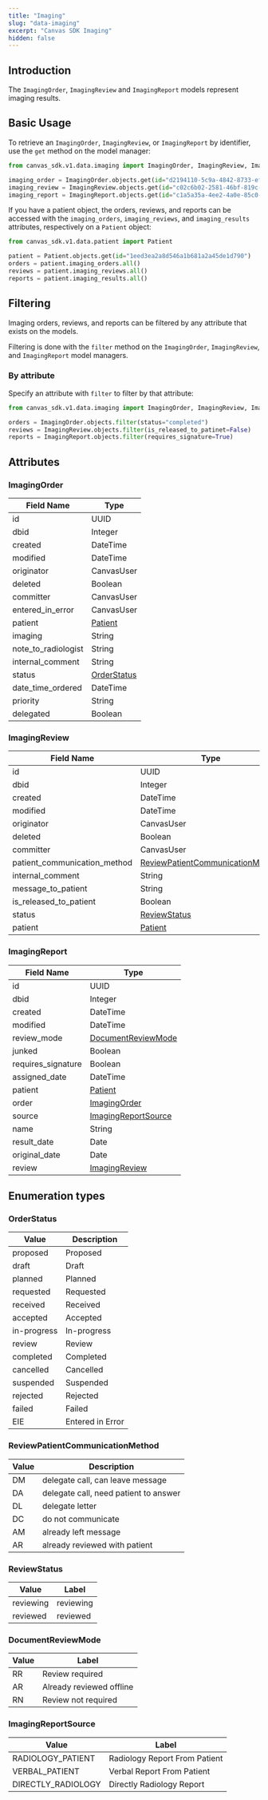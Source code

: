 ```yaml
---
title: "Imaging"
slug: "data-imaging"
excerpt: "Canvas SDK Imaging"
hidden: false
---
```


## Introduction

The `ImagingOrder`, `ImagingReview` and `ImagingReport` models represent imaging results.

## Basic Usage

To retrieve an `ImagingOrder`, `ImagingReview`, or `ImagingReport` by identifier, use the `get` method on the model manager:

```python
from canvas_sdk.v1.data.imaging import ImagingOrder, ImagingReview, ImagingReport

imaging_order = ImagingOrder.objects.get(id="d2194110-5c9a-4842-8733-ef09ea5ead11")
imaging_review = ImagingReview.objects.get(id="c02c6b02-2581-46bf-819c-b5aacad2134c")
imaging_report = ImagingReport.objects.get(id="c1a5a35a-4ee2-4a0e-85c0-21739dc8c4a8")
```

If you have a patient object, the orders, reviews, and reports can be accessed with the `imaging_orders`, `imaging_reviews`, and `imaging_results` attributes, respectively on a `Patient` object:

```python
from canvas_sdk.v1.data.patient import Patient

patient = Patient.objects.get(id="1eed3ea2a8d546a1b681a2a45de1d790")
orders = patient.imaging_orders.all()
reviews = patient.imaging_reviews.all()
reports = patient.imaging_results.all()
```

## Filtering

Imaging orders, reviews, and reports can be filtered by any attribute that exists on the models.

Filtering is done with the `filter` method on the `ImagingOrder`, `ImagingReview`, and `ImagingReport` model managers.

### By attribute

Specify an attribute with `filter` to filter by that attribute:

```python
from canvas_sdk.v1.data.imaging import ImagingOrder, ImagingReview, ImagingReport

orders = ImagingOrder.objects.filter(status="completed")
reviews = ImagingReview.objects.filter(is_released_to_patinet=False)
reports = ImagingReport.objects.filter(requires_signature=True)
```

## Attributes

### ImagingOrder
| Field Name          | Type                          |
|---------------------|-------------------------------|
| id                  | UUID                          |
| dbid                | Integer                       |
| created             | DateTime                      |
| modified            | DateTime                      |
| originator          | CanvasUser                    |
| deleted             | Boolean                       |
| committer           | CanvasUser                    |
| entered_in_error    | CanvasUser                    |
| patient             | [Patient](/sdk/data-patient/) |
| imaging             | String                        |
| note_to_radiologist | String                        |
| internal_comment    | String                        |
| status              | [OrderStatus](#orderstatus)   |
| date_time_ordered   | DateTime                      |
| priority            | String                        |
| delegated           | Boolean                       |

### ImagingReview
| Field Name                   | Type                                                                  |
|------------------------------|-----------------------------------------------------------------------|
| id                           | UUID                                                                  |
| dbid                         | Integer                                                               |
| created                      | DateTime                                                              |
| modified                     | DateTime                                                              |
| originator                   | CanvasUser                                                            |
| deleted                      | Boolean                                                               |
| committer                    | CanvasUser                                                            |
| patient_communication_method | [ReviewPatientCommunicationMethod](#reviewpatientcommunicationmethod) |
| internal_comment             | String                                                                |
| message_to_patient           | String                                                                |
| is_released_to_patient       | Boolean                                                               |
| status                       | [ReviewStatus](#reviewstatus)                                         |
| patient                      | [Patient](/sdk/data-patient/)                                         |

### ImagingReport
| Field Name         | Type                                        |
|--------------------|---------------------------------------------|
| id                 | UUID                                        |
| dbid               | Integer                                     |
| created            | DateTime                                    |
| modified           | DateTime                                    |
| review_mode        | [DocumentReviewMode](#documentreviewmode)   |
| junked             | Boolean                                     |
| requires_signature | Boolean                                     |
| assigned_date      | DateTime                                    |
| patient            | [Patient](/sdk/data-patient/)               |
| order              | [ImagingOrder](/sdk/data-imaging/)          |
| source             | [ImagingReportSource](#imagingreportsource) |
| name               | String                                      |
| result_date        | Date                                        |
| original_date      | Date                                        |
| review             | [ImagingReview](/sdk/data-imaging/)         |

## Enumeration types

### OrderStatus
| Value       | Description      |
|-------------|------------------|
| proposed    | Proposed         |
| draft       | Draft            |
| planned     | Planned          |
| requested   | Requested        |
| received    | Received         |
| accepted    | Accepted         |
| in-progress | In-progress      |
| review      | Review           |
| completed   | Completed        |
| cancelled   | Cancelled        |
| suspended   | Suspended        |
| rejected    | Rejected         |
| failed      | Failed           |
| EIE         | Entered in Error |

### ReviewPatientCommunicationMethod
| Value | Description                           |
|-------|---------------------------------------|
| DM    | delegate call, can leave message      |
| DA    | delegate call, need patient to answer |
| DL    | delegate letter                       |
| DC    | do not communicate                    |
| AM    | already left message                  |
| AR    | already reviewed with patient         |

### ReviewStatus
| Value     | Label     |
|-----------|-----------|
| reviewing | reviewing |
| reviewed  | reviewed  |

### DocumentReviewMode
| Value | Label                    |
|-------|--------------------------|
| RR    | Review required          |
| AR    | Already reviewed offline |
| RN    | Review not required      |

### ImagingReportSource
| Value              | Label                         |
|--------------------|-------------------------------|
| RADIOLOGY_PATIENT  | Radiology Report From Patient |
| VERBAL_PATIENT     | Verbal Report From Patient    |
| DIRECTLY_RADIOLOGY | Directly Radiology Report     |
